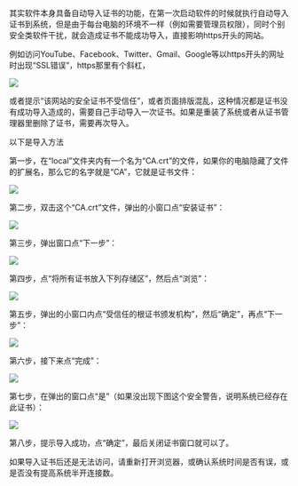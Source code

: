 其实软件本身具备自动导入证书的功能，在第一次启动软件的时候就执行自动导入证书到系统，但是由于每台电脑的环境不一样（例如需要管理员权限），同时个别安全类软件干扰，就会造成证书不能成功导入，直接影响https开头的网站。

例如访问YouTube、Facebook、Twitter、Gmail、Google等以https开头的网址时出现“SSL错误”，https那里有个斜杠，

<img src="https://cloud.githubusercontent.com/assets/10321405/5561063/645386ac-8df6-11e4-87c8-f28991ab1f12.jpg"/>

或者提示“该网站的安全证书不受信任”，或者页面排版混乱，这种情况都是证书没有成功导入造成的，需要自己手动导入一次证书。如果是重装了系统或者从证书管理器里删除了证书，需要再次导入。

以下是导入方法

第一步，在“local”文件夹内有一个名为“CA.crt”的文件，如果你的电脑隐藏了文件的扩展名，那么它的名字就是“CA”，它就是证书文件：

<img src="https://cloud.githubusercontent.com/assets/10321405/5561064/64569572-8df6-11e4-8cb1-288a2591eee5.jpg"/>

第二步，双击这个“CA.crt”文件，弹出的小窗口点“安装证书”：

<img src="https://cloud.githubusercontent.com/assets/10321405/5561065/6461f322-8df6-11e4-8355-52e6d2c7d199.jpg"/>

第三步，弹出窗口点“下一步”：

<img src="https://cloud.githubusercontent.com/assets/10321405/5561071/6505611a-8df6-11e4-8f8a-9164a6e81dae.jpg"/>

第四步，点“将所有证书放入下列存储区”，然后点“浏览”：

<img src="https://cloud.githubusercontent.com/assets/10321405/5561066/64660a0c-8df6-11e4-88ae-40127287e619.jpg"/>

第五步，弹出的小窗口内点“受信任的根证书颁发机构”，然后“确定”，再点“下一步”：

<img src="https://cloud.githubusercontent.com/assets/10321405/5561067/649455f6-8df6-11e4-8560-2969ec8b5073.jpg"/>

第六步，接下来点“完成”：

<img src="https://cloud.githubusercontent.com/assets/10321405/5561068/64a2b9ca-8df6-11e4-87ee-3084d4c92862.jpg"/>

第七步，在弹出的窗口点“是”（如果没出现下图这个安全警告，说明系统已经存在此证书）：

<img src="https://cloud.githubusercontent.com/assets/10321405/5561069/64a7048a-8df6-11e4-8c22-84ca9e5e720a.jpg"/>

第八步，提示导入成功，点“确定”，最后关闭证书窗口就可以了。

如果导入证书后还是无法访问，请重新打开浏览器，或确认系统时间是否有误，或是否没有提高系统半开连接数。
